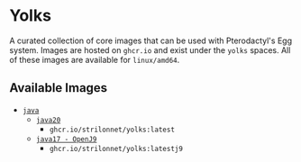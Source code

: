 # Yolks

A curated collection of core images that can be used with Pterodactyl's Egg system.
Images are hosted on `ghcr.io` and exist under the `yolks` spaces.
All of these images are available for `linux/amd64`.


## Available Images
* [`java`](https://github.com/StrilonNET/agde_yolks/tree/main/java)
  * [`java20`](https://github.com/StrilonNET/docker-images/tree/main/java/latest)
      * `ghcr.io/strilonnet/yolks:latest`
  * [`java17 - OpenJ9`](https://github.com/StrilonNET/docker-images/tree/main/java/latestj9)
    * `ghcr.io/strilonnet/yolks:latestj9`
